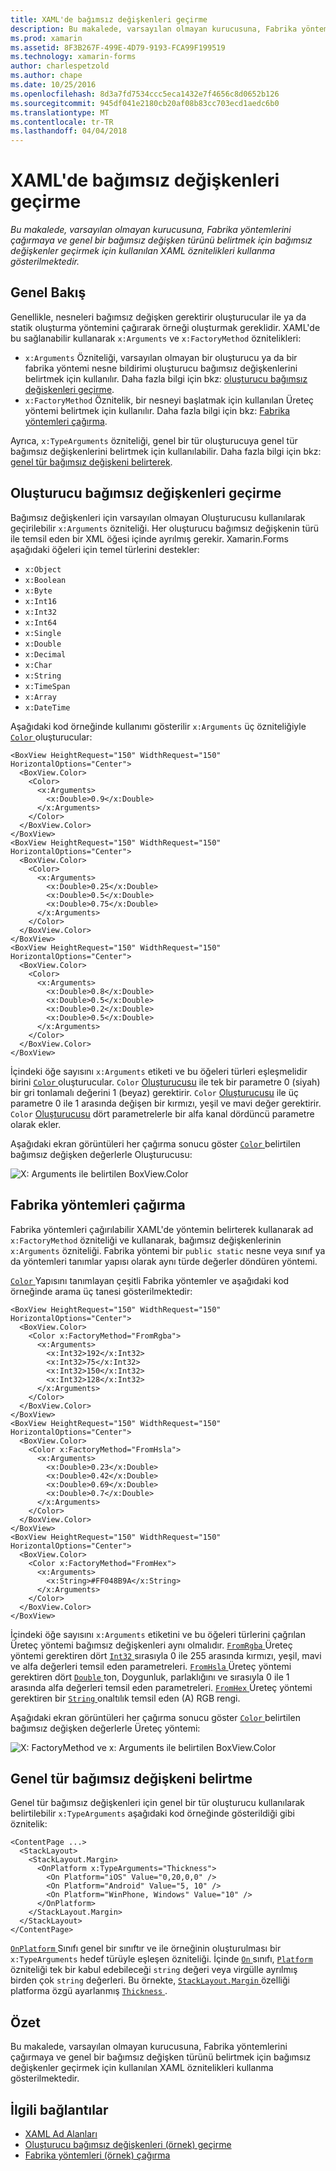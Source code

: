 ```yaml
---
title: XAML'de bağımsız değişkenleri geçirme
description: Bu makalede, varsayılan olmayan kurucusuna, Fabrika yöntemlerini çağırmaya ve genel bir bağımsız değişken türünü belirtmek için bağımsız değişkenler geçirmek için kullanılan XAML öznitelikleri kullanma gösterilmektedir.
ms.prod: xamarin
ms.assetid: 8F3B267F-499E-4D79-9193-FCA99F199519
ms.technology: xamarin-forms
author: charlespetzold
ms.author: chape
ms.date: 10/25/2016
ms.openlocfilehash: 8d3a7fd7534ccc5eca1432e7f4656c8d0652b126
ms.sourcegitcommit: 945df041e2180cb20af08b83cc703ecd1aedc6b0
ms.translationtype: MT
ms.contentlocale: tr-TR
ms.lasthandoff: 04/04/2018
---
```

# <a name="passing-arguments-in-xaml"></a>XAML'de bağımsız değişkenleri geçirme

_Bu makalede, varsayılan olmayan kurucusuna, Fabrika yöntemlerini çağırmaya ve genel bir bağımsız değişken türünü belirtmek için bağımsız değişkenler geçirmek için kullanılan XAML öznitelikleri kullanma gösterilmektedir._

## <a name="overview"></a>Genel Bakış

Genellikle, nesneleri bağımsız değişken gerektirir oluşturucular ile ya da statik oluşturma yöntemini çağırarak örneği oluşturmak gereklidir. XAML'de bu sağlanabilir kullanarak `x:Arguments` ve `x:FactoryMethod` öznitelikleri:

- `x:Arguments` Özniteliği, varsayılan olmayan bir oluşturucu ya da bir fabrika yöntemi nesne bildirimi oluşturucu bağımsız değişkenlerini belirtmek için kullanılır. Daha fazla bilgi için bkz: [oluşturucu bağımsız değişkenleri geçirme](#constructor_arguments).
- `x:FactoryMethod` Öznitelik, bir nesneyi başlatmak için kullanılan Üreteç yöntemi belirtmek için kullanılır. Daha fazla bilgi için bkz: [Fabrika yöntemleri çağırma](#factory_methods).

Ayrıca, `x:TypeArguments` özniteliği, genel bir tür oluşturucuya genel tür bağımsız değişkenlerini belirtmek için kullanılabilir. Daha fazla bilgi için bkz: [genel tür bağımsız değişkeni belirterek](#generic_type_arguments).

<a name="constructor_arguments" />

## <a name="passing-constructor-arguments"></a>Oluşturucu bağımsız değişkenleri geçirme

Bağımsız değişkenleri için varsayılan olmayan Oluşturucusu kullanılarak geçirilebilir `x:Arguments` özniteliği. Her oluşturucu bağımsız değişkenin türü ile temsil eden bir XML öğesi içinde ayrılmış gerekir. Xamarin.Forms aşağıdaki öğeleri için temel türlerini destekler:

- `x:Object`
- `x:Boolean`
- `x:Byte`
- `x:Int16`
- `x:Int32`
- `x:Int64`
- `x:Single`
- `x:Double`
- `x:Decimal`
- `x:Char`
- `x:String`
- `x:TimeSpan`
- `x:Array`
- `x:DateTime`

Aşağıdaki kod örneğinde kullanımı gösterilir `x:Arguments` üç özniteliğiyle [ `Color` ](https://developer.xamarin.com/api/type/Xamarin.Forms.Color/) oluşturucular:

```xaml
<BoxView HeightRequest="150" WidthRequest="150" HorizontalOptions="Center">
  <BoxView.Color>
    <Color>
      <x:Arguments>
        <x:Double>0.9</x:Double>
      </x:Arguments>
    </Color>
  </BoxView.Color>
</BoxView>
<BoxView HeightRequest="150" WidthRequest="150" HorizontalOptions="Center">
  <BoxView.Color>
    <Color>
      <x:Arguments>
        <x:Double>0.25</x:Double>
        <x:Double>0.5</x:Double>
        <x:Double>0.75</x:Double>
      </x:Arguments>
    </Color>
  </BoxView.Color>
</BoxView>
<BoxView HeightRequest="150" WidthRequest="150" HorizontalOptions="Center">
  <BoxView.Color>
    <Color>
      <x:Arguments>
        <x:Double>0.8</x:Double>
        <x:Double>0.5</x:Double>
        <x:Double>0.2</x:Double>
        <x:Double>0.5</x:Double>
      </x:Arguments>
    </Color>
  </BoxView.Color>
</BoxView>
```

İçindeki öğe sayısını `x:Arguments` etiketi ve bu öğeleri türleri eşleşmelidir birini [ `Color` ](https://developer.xamarin.com/api/type/Xamarin.Forms.Color/) oluşturucular. `Color` [Oluşturucusu](https://developer.xamarin.com/api/constructor/Xamarin.Forms.Color.Color/p/System.Double/) ile tek bir parametre 0 (siyah) bir gri tonlamalı değerini 1 (beyaz) gerektirir. `Color` [Oluşturucusu](https://developer.xamarin.com/api/constructor/Xamarin.Forms.Color.Color/p/System.Double/System.Double/System.Double/) ile üç parametre 0 ile 1 arasında değişen bir kırmızı, yeşil ve mavi değer gerektirir. `Color` [Oluşturucusu](https://developer.xamarin.com/api/constructor/Xamarin.Forms.Color.Color/p/System.Double/System.Double/System.Double/System.Double/) dört parametrelerle bir alfa kanal dördüncü parametre olarak ekler.

Aşağıdaki ekran görüntüleri her çağırma sonucu göster [ `Color` ](https://developer.xamarin.com/api/type/Xamarin.Forms.Color/) belirtilen bağımsız değişken değerlerle Oluşturucusu:

![](passing-arguments-images/passing-arguments.png "X: Arguments ile belirtilen BoxView.Color")

<a name="factory_methods" />

## <a name="calling-factory-methods"></a>Fabrika yöntemleri çağırma

Fabrika yöntemleri çağırılabilir XAML'de yöntemin belirterek kullanarak ad `x:FactoryMethod` özniteliği ve kullanarak, bağımsız değişkenlerinin `x:Arguments` özniteliği. Fabrika yöntemi bir `public static` nesne veya sınıf ya da yöntemleri tanımlar yapısı olarak aynı türde değerler döndüren yöntemi.

[ `Color` ](https://developer.xamarin.com/api/type/Xamarin.Forms.Color/) Yapısını tanımlayan çeşitli Fabrika yöntemler ve aşağıdaki kod örneğinde arama üç tanesi gösterilmektedir:

```xaml
<BoxView HeightRequest="150" WidthRequest="150" HorizontalOptions="Center">
  <BoxView.Color>
    <Color x:FactoryMethod="FromRgba">
      <x:Arguments>
        <x:Int32>192</x:Int32>
        <x:Int32>75</x:Int32>
        <x:Int32>150</x:Int32>                      
        <x:Int32>128</x:Int32>
      </x:Arguments>
    </Color>
  </BoxView.Color>
</BoxView>
<BoxView HeightRequest="150" WidthRequest="150" HorizontalOptions="Center">
  <BoxView.Color>
    <Color x:FactoryMethod="FromHsla">
      <x:Arguments>
        <x:Double>0.23</x:Double>
        <x:Double>0.42</x:Double>
        <x:Double>0.69</x:Double>
        <x:Double>0.7</x:Double>
      </x:Arguments>
    </Color>
  </BoxView.Color>
</BoxView>
<BoxView HeightRequest="150" WidthRequest="150" HorizontalOptions="Center">
  <BoxView.Color>
    <Color x:FactoryMethod="FromHex">
      <x:Arguments>
        <x:String>#FF048B9A</x:String>
      </x:Arguments>
    </Color>
  </BoxView.Color>
</BoxView>
```

İçindeki öğe sayısını `x:Arguments` etiketini ve bu öğeleri türlerini çağrılan Üreteç yöntemi bağımsız değişkenleri aynı olmalıdır. [ `FromRgba` ](https://developer.xamarin.com/api/member/Xamarin.Forms.Color.FromRgba/p/System.Int32/System.Int32/System.Int32/System.Int32/) Üreteç yöntemi gerektiren dört [ `Int32` ](https://docs.microsoft.com/dotnet/api/system.int32) sırasıyla 0 ile 255 arasında kırmızı, yeşil, mavi ve alfa değerleri temsil eden parametreleri. [ `FromHsla` ](https://developer.xamarin.com/api/member/Xamarin.Forms.Color.FromHsla/p/System.Double/System.Double/System.Double/System.Double/) Üreteç yöntemi gerektiren dört [ `Double` ](https://docs.microsoft.com/dotnet/api/system.double) ton, Doygunluk, parlaklığını ve sırasıyla 0 ile 1 arasında alfa değerleri temsil eden parametreleri. [ `FromHex` ](https://developer.xamarin.com/api/member/Xamarin.Forms.Color.FromHex/p/System.String/) Üreteç yöntemi gerektiren bir [ `String` ](https://docs.microsoft.com/dotnet/api/system.string) onaltılık temsil eden (A) RGB rengi.

Aşağıdaki ekran görüntüleri her çağırma sonucu göster [ `Color` ](https://developer.xamarin.com/api/type/Xamarin.Forms.Color/) belirtilen bağımsız değişken değerlerle Üreteç yöntemi:

![](passing-arguments-images/factory-methods.png "X: FactoryMethod ve x: Arguments ile belirtilen BoxView.Color")

<a name="generic_type_arguments" />

## <a name="specifying-a-generic-type-argument"></a>Genel tür bağımsız değişkeni belirtme

Genel tür bağımsız değişkenleri için genel bir tür oluşturucu kullanılarak belirtilebilir `x:TypeArguments` aşağıdaki kod örneğinde gösterildiği gibi öznitelik:

```xaml
<ContentPage ...>
  <StackLayout>
    <StackLayout.Margin>
      <OnPlatform x:TypeArguments="Thickness">
        <On Platform="iOS" Value="0,20,0,0" />
        <On Platform="Android" Value="5, 10" />
        <On Platform="WinPhone, Windows" Value="10" />
      </OnPlatform>
    </StackLayout.Margin>
  </StackLayout>
</ContentPage>
```

[ `OnPlatform` ](https://developer.xamarin.com/api/type/Xamarin.Forms.OnPlatform%3CT%3E/) Sınıfı genel bir sınıftır ve ile örneğinin oluşturulması bir `x:TypeArguments` hedef türüyle eşleşen özniteliği. İçinde [ `On` ](https://developer.xamarin.com/api/type/Xamarin.Forms.On/) sınıfı, [ `Platform` ](https://developer.xamarin.com/api/property/Xamarin.Forms.On.Platform/) özniteliği tek bir kabul edebileceği `string` değeri veya virgülle ayrılmış birden çok `string` değerleri. Bu örnekte, [ `StackLayout.Margin` ](https://developer.xamarin.com/api/property/Xamarin.Forms.View.Margin/) özelliği platforma özgü ayarlanmış [ `Thickness` ](https://developer.xamarin.com/api/type/Xamarin.Forms.Thickness/).

## <a name="summary"></a>Özet

Bu makalede, varsayılan olmayan kurucusuna, Fabrika yöntemlerini çağırmaya ve genel bir bağımsız değişken türünü belirtmek için bağımsız değişkenler geçirmek için kullanılan XAML öznitelikleri kullanma gösterilmektedir.


## <a name="related-links"></a>İlgili bağlantılar

- [XAML Ad Alanları](~/xamarin-forms/xaml/namespaces.md)
- [Oluşturucu bağımsız değişkenleri (örnek) geçirme](https://developer.xamarin.com/samples/xamarin-forms/xaml/passingconstructorarguments/)
- [Fabrika yöntemleri (örnek) çağırma](https://developer.xamarin.com/samples/xamarin-forms/xaml/callingfactorymethods/)
